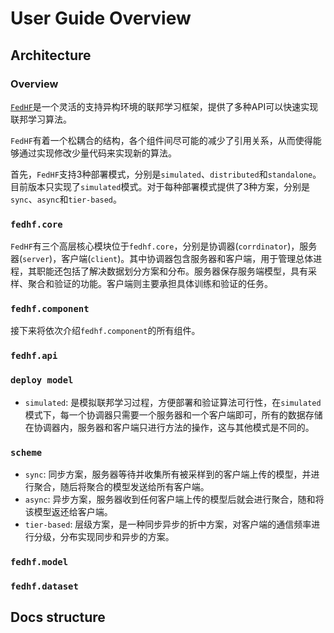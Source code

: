 # User Guide Overview

## Architecture

### Overview
[`FedHF`](https://github.com/beiyuouo/FedHF)是一个灵活的支持异构环境的联邦学习框架，提供了多种API可以快速实现联邦学习算法。

`FedHF`有着一个松耦合的结构，各个组件间尽可能的减少了引用关系，从而使得能够通过实现修改少量代码来实现新的算法。

首先，`FedHF`支持3种部署模式，分别是`simulated`、`distributed`和`standalone`。目前版本只实现了`simulated`模式。对于每种部署模式提供了3种方案，分别是`sync`、`async`和`tier-based`。

### `fedhf.core`

`FedHF`有三个高层核心模块位于`fedhf.core`，分别是协调器(`corrdinator`)，服务器(`server`)，客户端(`client`)。其中协调器包含服务器和客户端，用于管理总体进程，其职能还包括了解决数据划分方案和分布。服务器保存服务端模型，具有采样、聚合和验证的功能。客户端则主要承担具体训练和验证的任务。

### `fedhf.component`

接下来将依次介绍`fedhf.component`的所有组件。

### `fedhf.api`



### `deploy model`

- `simulated`: 是模拟联邦学习过程，方便部署和验证算法可行性，在`simulated`模式下，每一个协调器只需要一个服务器和一个客户端即可，所有的数据存储在协调器内，服务器和客户端只进行方法的操作，这与其他模式是不同的。

### `scheme`

- `sync`: 同步方案，服务器等待并收集所有被采样到的客户端上传的模型，并进行聚合，随后将聚合的模型发送给所有客户端。
- `async`: 异步方案，服务器收到任何客户端上传的模型后就会进行聚合，随和将该模型返还给客户端。
- `tier-based`: 层级方案，是一种同步异步的折中方案，对客户端的通信频率进行分级，分布实现同步和异步的方案。


### `fedhf.model`

### `fedhf.dataset`


## Docs structure
